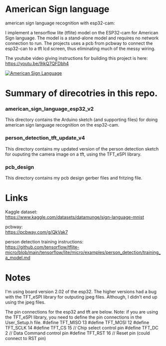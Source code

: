 # American Sign language
 american sign language recognition with esp32-cam:

 I implement a tensorflow lite (tflite) model on the ESP32-cam for American Sign language. The model is a stand-alone model and requires no network connection to run. The projects uses a pcb from pcbway to connect the esp32-can to a tft lcd screen, thus eliminating much of the messy wiring.

 The youtube video giving instructions for building this project is here: <br>
 https://youtu.be/9ikQ7QFDbh4

 [![American Sign Language](https://i9.ytimg.com/vi/9ikQ7QFDbh4/mqdefault.jpg?sqp=CJCxsqYG-oaymwEmCMACELQB8quKqQMa8AEB-AH-CYAC0AWKAgwIABABGGUgUyhCMA8=&rs=AOn4CLAVw6wvZfrMCdk3iZfqDkRPNoqZTA)](https://youtu.be/9ikQ7QFDbh)

# Summary of direcotries in this repo.

### american_sign_language_esp32_v2
This directory contains the Arduino sketch (and supporting files) for doing american sign language recognition on the esp32-cam.

### person_detection_tft_update_v4
This directory contains my updated version of the person detection sketch for ouputing the camera image on a tft, using the TFT_eSPI library.

### pcb_design
This directory contains my pcb design gerber files and fritzing file.

# Links
Kaggle dataset: <br>
https://www.kaggle.com/datasets/datamunge/sign-language-mnist <br>

pcbway: <br>
https://pcbway.com/g/QkVak7 <br>

person detection training instructions: <br>
https://github.com/tensorflow/tflite-micro/blob/main/tensorflow/lite/micro/examples/person_detection/training_a_model.md <br>



# Notes

I'm using board version 2.02 of the esp32. The higher versions had a bug with the TFT_eSPI library for outputing jpeg files. Although, I didn't end up using the jpeg files.

The pin connections for the esp32 and tft are below. Note: if you are using the TFT_eSPI library, you need to define the pin connections in the User_Setup.h file.
#define TFT_MISO 13
#define TFT_MOSI 12
#define TFT_SCLK 14
#define TFT_CS   15  // Chip select control pin
#define TFT_DC    2  // Data Command control pin
#define TFT_RST   16  // Reset pin (could connect to RST pin)

 

